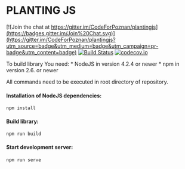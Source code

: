 PLANTING JS
====

[![Join the chat at https://gitter.im/CodeForPoznan/plantingjs](https://badges.gitter.im/Join%20Chat.svg)](https://gitter.im/CodeForPoznan/plantingjs?utm_source=badge&utm_medium=badge&utm_campaign=pr-badge&utm_content=badge)
[![Build Status](https://travis-ci.org/CodeForPoznan/plantingjs.svg)](https://travis-ci.org/CodeForPoznan/plantingjs)
[![codecov.io](http://codecov.io/github/CodeForPoznan/plantingjs/coverage.svg?branch=master)](http://codecov.io/github/CodeForPoznan/plantingjs?branch=master)

To build library You need:
    * NodeJS in version 4.2.4 or newer
    * npm in version 2.6. or newer

All commands need to be executed in root directory of repository.

#### Installation of NodeJS dependencies:

```shell
npm install
```

#### Build library:

```shell
npm run build
```

#### Start development server:

```shell
npm run serve
```
